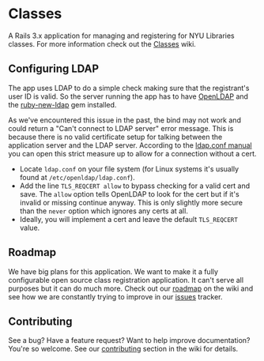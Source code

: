 # Classes

A Rails 3.x application for managing and registering for NYU Libraries classes. For more information check out the [Classes](http://github.com/NYULibraries/classes/wiki) wiki.

## Configuring LDAP

The app uses LDAP to do a simple check making sure that the registrant's user ID is valid. So the server running the app has to have [OpenLDAP](http://www.openldap.org/) and the [ruby-new-ldap](https://github.com/ruby-ldap/ruby-net-ldap) gem installed. 

As we've encountered this issue in the past, the bind may not work and could return a "Can't connect to LDAP server" error message. This is because there is no valid certificate setup for talking between the application server and the LDAP server. According to the [ldap.conf manual](http://linux.die.net/man/5/ldap.conf) you can open this strict measure up to allow for a connection without a cert. 

* Locate `ldap.conf` on your file system (for Linux systems it's usually found at `/etc/openldap/ldap.conf`).
* Add the line `TLS_REQCERT allow` to bypass checking for a valid cert and save. The `allow` option tells OpenLDAP to look for the cert but if it's invalid or missing continue anyway. This is only slightly more secure than the `never` option which ignores any certs at all.
* Ideally, you will implement a cert and leave the default `TLS_REQCERT` value.

## Roadmap
We have big plans for this application. We want to make it a fully configurable open source class registration application. It can't serve all purposes but it can do much more. Check out our [roadmap](http://github.com/NYULibraries/classes/wiki/Roadmap) on the wiki and see how we are constantly trying to improve in our [issues](http://github.com/NYULibraries/classes/issues) tracker.

## Contributing
See a bug? Have a feature request? Want to help improve documentation? You're so welcome. See our [contributing](http://github.com/NYULibraries/classes/wiki/Contributing) section in the wiki for details.

